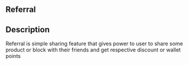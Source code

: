 ## Referral

## Description
  Referral is simple sharing feature that gives power to user to share some product or block
  with their friends and get respective discount or wallet points

